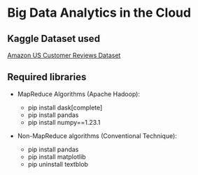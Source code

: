 # Big Data Analytics in the Cloud

## Kaggle Dataset used
[Amazon US Customer Reviews Dataset](https://www.kaggle.com/datasets/cynthiarempel/amazon-us-customer-reviews-dataset)

## Required libraries
- MapReduce Algorithms (Apache Hadoop):
  - pip install dask[complete]
  - pip install pandas
  - pip install numpy==1.23.1
  
- Non-MapReduce algorithms (Conventional Technique):
  - pip install pandas
  - pip install matplotlib
  - pip uninstall textblob
